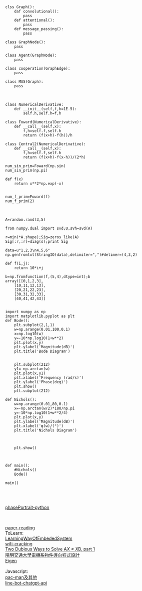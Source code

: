 

<br>


```
clss Graph():
    daf convolutional():
        pass
    def attentional():
        pass
    def message_passing():
        pass

class GraphNode():
    pass

class Agent(GraphNode):
    pass

class cooperation(GraphEdge):
    pass

class MAS(Graph):
    pass

```
<br>

```
class NumericalDerivative:
    def __init__(self,f,h=1E-5):
        self.h,self.h=f,h

class Foward(NumericalDerivative):
    def __call__(self,x):
        f,h=self.f,self.h
        return (f(x+h)-f(h))/h

class Central2(NumericalDerivative):
    def __call__(self,x):
        f,h=self.f,self.h
        return (f(x+h)-f(x-h))/(2*h)

num_sin_prim=Foward(np.sin)
num_sin_prim(np.pi)

def f(x)
    return x**2*np.exp(-x)


num_f_prim=Foward(f)
num_f_prim(2)

```

<br>

```
A=random.rand(3,5)

from numpy.dual import svd;U,sVh=svd(A)

r=min(*A.shape);Sig=zeros_like(A)
Sig[:r,:r]=diag(s);print Sig

```
```
data=u"1,2,3\n4,5,6"
np.genfromtxt(StringIO(data),delimiter=",")#delimer=(4,3,2)

def f(i,j):
    return 10*i+j

b=np.fromfunction(f,(5,4),dtype=int);b
array([[0,1,2,3],
    [10,11,12,13],
    [20,21,22,23],
    [30,31,32,33],
    [40,41,42,43]]
    

```

```
import numpy as np
import matplotlib.pyplot as plt
def Bode():
    plt.subplot(2,1,1)
    w=np.arange(0.01,100,0.1)
    x=np.log10(w)
    y=-10*np.log10(1+w**2)
    plt.plot(x,y)
    plt.ylabel('Magnitude(dB)')
    plt.title('Bode Diagram')

    
    plt.subplot(212)
    y1=-np.arctan(w)
    plt.plot(x,y1)
    plt.xlabel('Frequency (rad/s)')
    plt.ylabel('Phase(deg)')
    plt.show()
    plt.subplot(212)

def Nichols():
    w=np.arange(0.01,80,0.1)
    x=-np.arctan(w/2)*180/np.pi
    y=-10*np.log10(1+w**2/4)
    plt.plot(x,y)
    plt.ylabel('Magnitude(dB)')
    plt.xlabel('φ(w)/(°)')
    plt.title('Nichols Diagram')
    

    
    plt.show()
    

    
def main():
    #Nichols()
    Bode()

main()
```
<br>



<br>

[phasePortrait-python](https://github.com/phaseportrait/phaseportrait/blob/master/examples/examples.ipynb)<br><br><br>

[paper-reading](https://github.com/mli/paper-reading)<br>
ToLearn:<br>
[LearningWayOfEmbededSystem](https://github.com/SSHeRun/LearningWayOfEmbededSystem)<br>
[wifi-cracking](https://github.com/brannondorsey/wifi-cracking)<br>
[Two Dubious Ways to Solve A*X = X*B, part 1](https://blogs.mathworks.com/cleve/2020/10/09/two-dubious-ways-to-solve-ax-xb-part-1/)<br>
[陽明交通大學電機系物件導向程式設計](http://ocw.nctu.edu.tw/course_detail.php?bgid=8&gid=0&nid=343&page=4)<br>
[Eigen](https://eigen.tuxfamily.org/index.php?title=Main_Page)<br>
<br>
Javascript:<br>
[pac-man及其他](https://www.zhihu.com/answer/2263313024)<br>
[line-bot-chatgpt-api](https://github.com/Hans-Tsai/my-chatgpt/tree/main)<br>



